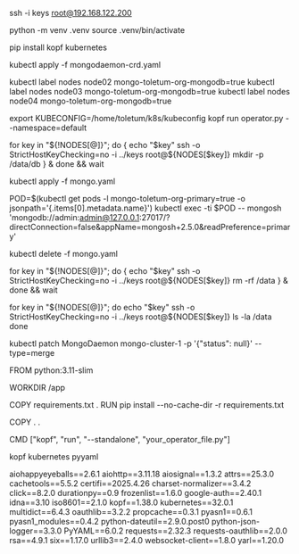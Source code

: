 
ssh -i keys root@192.168.122.200

python -m venv .venv
source .venv/bin/activate

pip install kopf kubernetes


kubectl apply -f mongodaemon-crd.yaml


kubectl label nodes node02 mongo-toletum-org-mongodb=true
kubectl label nodes node03 mongo-toletum-org-mongodb=true
kubectl label nodes node04 mongo-toletum-org-mongodb=true

export KUBECONFIG=/home/toletum/k8s/kubeconfig
kopf run operator.py --namespace=default


for key in "${!NODES[@]}"; do
{
echo "$key"
ssh -o StrictHostKeyChecking=no -i ../keys root@${NODES[$key]} mkdir -p /data/db
} &
done && wait


kubectl apply -f mongo.yaml


POD=$(kubectl get pods -l mongo-toletum-org-primary=true -o  jsonpath='{.items[0].metadata.name}')
kubectl exec -ti $POD -- mongosh 'mongodb://admin:admin@127.0.0.1:27017/?directConnection=false&appName=mongosh+2.5.0&readPreference=primary'



kubectl delete -f mongo.yaml

for key in "${!NODES[@]}"; do
{
echo "$key"
ssh -o StrictHostKeyChecking=no -i ../keys root@${NODES[$key]} rm -rf /data
} &
done && wait


for key in "${!NODES[@]}"; do
echo "$key"
ssh -o StrictHostKeyChecking=no -i ../keys root@${NODES[$key]} ls -la /data
done

kubectl patch MongoDaemon mongo-cluster-1 -p '{"status": null}' --type=merge




FROM python:3.11-slim

WORKDIR /app

COPY requirements.txt .
RUN pip install --no-cache-dir -r requirements.txt

COPY . .

CMD ["kopf", "run", "--standalone", "your_operator_file.py"]

kopf
kubernetes
pyyaml


aiohappyeyeballs==2.6.1
aiohttp==3.11.18
aiosignal==1.3.2
attrs==25.3.0
cachetools==5.5.2
certifi==2025.4.26
charset-normalizer==3.4.2
click==8.2.0
durationpy==0.9
frozenlist==1.6.0
google-auth==2.40.1
idna==3.10
iso8601==2.1.0
kopf==1.38.0
kubernetes==32.0.1
multidict==6.4.3
oauthlib==3.2.2
propcache==0.3.1
pyasn1==0.6.1
pyasn1_modules==0.4.2
python-dateutil==2.9.0.post0
python-json-logger==3.3.0
PyYAML==6.0.2
requests==2.32.3
requests-oauthlib==2.0.0
rsa==4.9.1
six==1.17.0
urllib3==2.4.0
websocket-client==1.8.0
yarl==1.20.0
